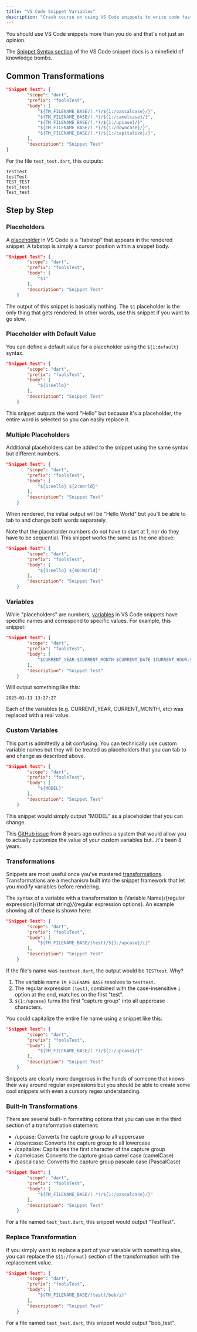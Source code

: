 ```yaml
---
title: "VS Code Snippet Variables"
description: "Crash course on using VS Code snippets to write code faster"
---
```




You should use VS Code snippets more than you do and that's not just an opinion.

The [Snippet Syntax section](https://code.visualstudio.com/docs/editor/userdefinedsnippets#_snippet-syntax) of the VS Code snippet docs is a minefield of knowledge bombs.

## Common Transformations

```json
"Snippet Test": {
		"scope": "dart",
		"prefix": "foolsTest",
		"body": [
			"${TM_FILENAME_BASE/(.*)/${1:/pascalcase}/}",
			"${TM_FILENAME_BASE/(.*)/${1:/camelcase}/}",
			"${TM_FILENAME_BASE/(.*)/${1:/upcase}/}",
			"${TM_FILENAME_BASE/(.*)/${1:/downcase}/}",
			"${TM_FILENAME_BASE/(.*)/${1:/capitalize}/}",
		],
		"description": "Snippet Test"
}
```

For the file `test_test.dart`, this outputs:

```
TestTest
testTest
TEST_TEST
test_test
Test_test
```

## Step by Step

### Placeholders

A [placeholder](https://code.visualstudio.com/docs/editor/userdefinedsnippets#_placeholders) in VS Code is a "tabstop" that appears in the rendered snippet. A tabstop is simply a cursor position within a snippet body.

```json
"Snippet Test": {
		"scope": "dart",
		"prefix": "foolsTest",
		"body": [
			"$1"
		],
		"description": "Snippet Test"
	}
```

The output of this snippet is basically nothing. The `$1` placeholder is the only thing that gets rendered. In other words, use this snippet if you want to go slow.

### Placeholder with Default Value

You can define a default value for a placeholder using the `${1:default}` syntax.

```json
"Snippet Test": {
		"scope": "dart",
		"prefix": "foolsTest",
		"body": [
			"${1:Hello}"
		],
		"description": "Snippet Test"
	}
```    

This snippet outputs the word "Hello" but because it's a placeholder, the entire word is selected so you can easily replace it.

### Multiple Placeholders

Additional placeholders can be added to the snippet using the same syntax but different numbers.

```json
"Snippet Test": {
		"scope": "dart",
		"prefix": "foolsTest",
		"body": [
			"${1:Hello} ${2:World}"
		],
		"description": "Snippet Test"
	}
```

When rendered, the initial output will be "Hello World" but you'll be able to tab to and change both words separately.

Note that the placeholder numbers do not have to start at 1, nor do they have to be sequential. This snippet works the same as the one above:

```json
"Snippet Test": {
		"scope": "dart",
		"prefix": "foolsTest",
		"body": [
			"${3:Hello} ${40:World}"
		],
		"description": "Snippet Test"
	}
```    

### Variables

While "placeholders" are numbers, [variables](https://code.visualstudio.com/docs/editor/userdefinedsnippets#_variables) in VS Code snippets have specific names and correspond to specific values. For example, this snippet:

```json
"Snippet Test": {
		"scope": "dart",
		"prefix": "foolsTest",
		"body": [
			"$CURRENT_YEAR-$CURRENT_MONTH-$CURRENT_DATE $CURRENT_HOUR:$CURRENT_MINUTE:$CURRENT_SECOND"
		],
		"description": "Snippet Test"
	}
```    

Will output something like this:
```
2025-01-11 13:27:27
```

Each of the variables (e.g. CURRENT_YEAR, CURRENT_MONTH, etc) was replaced with a real value.

### Custom Variables

This part is admittedly a bit confusing. You can technically use custom variable names but they will be treated as placeholders that you can tab to and change as described above. 

```json
"Snippet Test": {
		"scope": "dart",
		"prefix": "foolsTest",
		"body": [
			"${MODEL}"
		],
		"description": "Snippet Test"
	}
```

This snippet would simply output "MODEL" as a placeholder that you can change.

This [GitHub issue](https://github.com/microsoft/vscode/issues/10561) from 8 years ago outlines a system that would allow you to actually customize the value of your custom variables but...it's been 8 years.

### Transformations

Snippets are most useful once you've mastered [transformations](https://code.visualstudio.com/docs/editor/userdefinedsnippets#_variable-transforms). Transformations are a mechanism built into the snippet framework that let you modify variables before rendering.

The syntax of a variable with a transformation is {Variable Name}/{regular expression}/{format string}/{regular expression options}. An example showing all of these is shown here:

```json
"Snippet Test": {
		"scope": "dart",
		"prefix": "foolsTest",
		"body": [
			"${TM_FILENAME_BASE/(test)/${1:/upcase}/i}"
		],
		"description": "Snippet Test"
	}
```

If the file's name was `testtest.dart`, the output would be `TESTtest`. Why?

1. The variable name `TM_FILENAME_BASE` resolves to `testtest`.
2. The regular expression `(test)`, combined with the case-insensitive `i` option at the end, matches on the first "test".
3. `${1:/upcase}` turns the first "capture group" into all uppercase characters.

You could capitalize the entire file name using a snippet like this:

```json
"Snippet Test": {
		"scope": "dart",
		"prefix": "foolsTest",
		"body": [
			"${TM_FILENAME_BASE/(.*)/${1:/upcase}/}"
		],
		"description": "Snippet Test"
	}
```

Snippets are clearly more dangerous in the hands of someone that knows their way around regular expressions but you should be able to create some cool snippets with even a cursory regex understanding.

### Built-In Transformations

There are several built-in formatting options that you can use in the third section of a transformation statement:

- /upcase: Converts the capture group to all uppercase
- /downcase: Converts the capture group to all lowercase
- /capitalize: Capitalizes the first character of the capture group
- /camelcase: Converts the capture group camel case (camelCase)
- /pascalcase: Converts the capture group pascale case (PascalCase)

```json
"Snippet Test": {
		"scope": "dart",
		"prefix": "foolsTest",
		"body": [
			"${TM_FILENAME_BASE/(.*)/${1:/pascalcase}/}"
		],
		"description": "Snippet Test"
	}
```

For a file named `test_test.dart`, this snippet would output "TestTest".

### Replace Transformation

If you simply want to replace a part of your variable with something else, you can replace the `${1:/format}` section of the transformation with the replacement value. 

```json
"Snippet Test": {
		"scope": "dart",
		"prefix": "foolsTest",
		"body": [
			"${TM_FILENAME_BASE/(test)/bob/i}"
		],
		"description": "Snippet Test"
	}
```

For a file named `test_test.dart`, this snippet would output "bob_test".